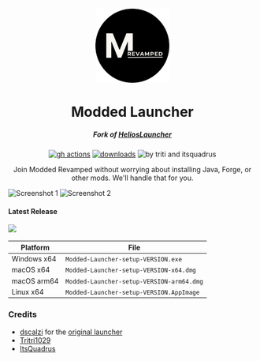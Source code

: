 <p align="center"><img src="./app/assets/images/SealCircle.png" width="150px" height="150px" alt="aventium softworks"></p>

<h1 align="center">Modded Launcher</h1>

<em><h5 align="center">Fork of [HeliosLauncher](https://github.com/dscalzi/HeliosLauncher)</h5></em>

[<p align="center"><img src="https://img.shields.io/github/actions/workflow/status/dscalzi/ModdedLauncher/build.yml?branch=master&style=for-the-badge" alt="gh actions">](https://github.com/GabouleDev/ModdedLauncher/actions) [<img src="https://img.shields.io/github/downloads/dscalzi/ModdedLauncher/total.svg?style=for-the-badge" alt="downloads">](https://github.com/GabouleDev/ModdedLauncher/releases) <img src="https://f005.backblazeb2.com/file/Modlauncher/made-by-tritri-and-itsquadrus.svg"  height="28px" alt="by triti and itsquadrus"></p>




<p align="center">Join Modded Revamped without worrying about installing Java, Forge, or other mods. We'll handle that for you.</p>

![Screenshot 1](https://i.imgur.com/6o7SmH6.png)
![Screenshot 2](https://i.imgur.com/x3B34n1.png)


#### Latest Release

[![](https://img.shields.io/github/release/dscalzi/ModdedLauncher.svg?style=flat-square)](https://github.com/GabouleDev/ModdedLauncher/releases/latest)

| Platform | File |
| -------- | ---- |
| Windows x64 | `Modded-Launcher-setup-VERSION.exe` |
| macOS x64 | `Modded-Launcher-setup-VERSION-x64.dmg` |
| macOS arm64 | `Modded-Launcher-setup-VERSION-arm64.dmg` |
| Linux x64 | `Modded-Launcher-setup-VERSION.AppImage` |

### Credits
- [dscalzi](https://github.com/dscalzi) for the [original launcher](https://github.com/dscalzi/HeliosLauncher)
- [Tritri1029](https://github.com/Tritri1029)
- [ItsQuadrus](https://github.com/ItsQuadrus)
